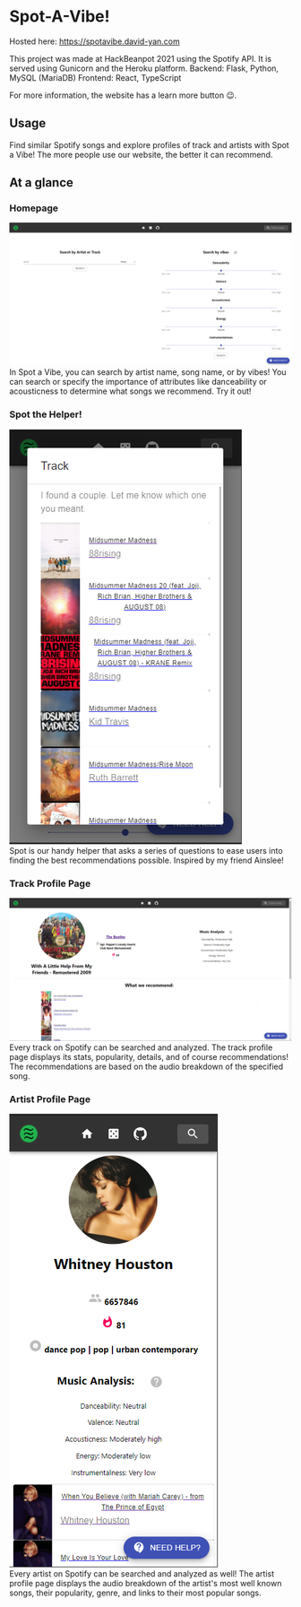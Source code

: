 # Spot-A-Vibe!

Hosted here: https://spotavibe.david-yan.com

This project was made at HackBeanpot 2021 using the Spotify API. It is served using Gunicorn and the Heroku platform.
Backend: Flask, Python, MySQL (MariaDB)
Frontend: React, TypeScript 

For more information, the website has a learn more button 😉.

## Usage
Find similar Spotify songs and explore profiles of track and artists with Spot a Vibe!
The more people use our website, the better it can recommend.

## At a glance

### Homepage
![Homepage](./src/frontend/src/resources/homepage.png)
In Spot a Vibe, you can search by artist name, song name, or by vibes! You can search or specify the importance of attributes like danceability or acousticness to determine
 what songs we recommend. Try it out!

### Spot the Helper!
![Spot the helper](./src/frontend/src/resources/spot_helper.png)  
Spot is our handy helper that asks a series of questions to ease users into finding the best recommendations possible. Inspired by my friend Ainslee!

### Track Profile Page
![Track Page](./src/frontend/src/resources/track_page.png)
Every track on Spotify can be searched and analyzed. The track profile page displays its stats, popularity, details, and of course recommendations! The recommendations are based on the audio breakdown of the specified song.

### Artist Profile Page
![Artist Page](./src/frontend/src/resources/artist_page.png)  
Every artist on Spotify can be searched and analyzed as well! The artist profile page displays the audio breakdown of the artist's most well known songs, their popularity, genre, and links to their most popular songs.
